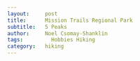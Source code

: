 ```yaml
---
layout:     post
title:      Mission Trails Regional Park
subtitle:   5 Peaks 
author:     Noel Csomay-Shanklin
tags: 		  Hobbies Hiking
category:   hiking
---
```

<!-- Start Writing Below in Markdown -->

<div align="center"><script src="https://embed.github.com/view/3d/noelc-s/website/gh-pages/stl/missionTrails.stl"></script></div>
<div align="center"><script src="https://embed.github.com/view/3d/noelc-s/website/gh-pages/ply/ChunkColoredWeb.ply"></script></div>
